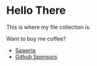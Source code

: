 # Hello There

This is where my file collection is.

Want to buy me coffee?

- [Saweria](https://saweria.co/zxce3)
- [Github Sponsors](https://github.com/sponsors/Zxce3)